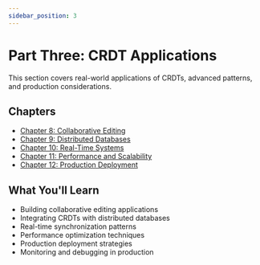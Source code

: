 ```yaml
---
sidebar_position: 3
---
```


# Part Three: CRDT Applications

This section covers real-world applications of CRDTs, advanced patterns, and production considerations.

## Chapters

- [Chapter 8: Collaborative Editing](./chapter8)
- [Chapter 9: Distributed Databases](./chapter9)
- [Chapter 10: Real-Time Systems](./chapter10)
- [Chapter 11: Performance and Scalability](./chapter11)
- [Chapter 12: Production Deployment](./chapter12)

## What You'll Learn

- Building collaborative editing applications
- Integrating CRDTs with distributed databases
- Real-time synchronization patterns
- Performance optimization techniques
- Production deployment strategies
- Monitoring and debugging in production 